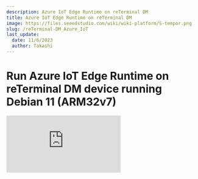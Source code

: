 ```yaml
---
description: Azure IoT Edge Runtime on reTerminal DM
title: Azure IoT Edge Runtime on reTerminal DM
image: https://files.seeedstudio.com/wiki/wiki-platform/S-tempor.png
slug: /reTerminal-DM_Azure_IoT
last_update:
  date: 11/6/2023
  author: Takashi
---
```


# Run Azure IoT Edge Runtime on reTerminal DM device running Debian 11 (ARM32v7)

<div style={{textAlign:'center'}}><iframe width={270} height={358} frameBorder={0} src="https://devicecatalog.azure.com/embed/c40637ad-a9bf-494e-8975-f4d37e43cf6f" title="reTerminal DM - Azure Certified Device" /></div>


## Introduction

reTerminal DM is a Panel PC, HMI, PLC, IIoT Gateway all-in-one device powered by Raspberry Pi CM4, with
10.1'' IP65 front panel and rich industrial interfaces, and natively integrated with Node-RED and supports
Raspberry Pi-based software ecosystem.

This document describes how to connect reTerminal DM device running Debian 11 (ARM32v7) with Azure IoT
Edge Runtime pre-installed and Device Management. This multi-step process includes:

- Configuring Azure IoT Hub
- Registering your IoT device
- Build and Deploy client component to test device management capability

## Step 1: Prerequisites

You should have the following items ready before beginning the process:

1. [Create an Azure account](https://azure.microsoft.com/en-us/free/)
2. [Sign up to Azure Portal](https://portal.azure.com/#home)
3. [Setup your IoT hub](https://github.com/Azure/azure-iot-device-ecosystem/blob/master/setup_iothub.md)
4. [Add the Edge Device](https://docs.microsoft.com/en-us/azure/iot-edge/quickstart-linux)
5. [Add the Edge Modules](https://docs.microsoft.com/en-us/azure/iot-edge/quickstart-linux?view=iotedge-2018-06#deploy-a-module)

## Step 2: Prepare your Device

1. Power on the device. Connect a 12~24V power supply to the 2-pin power terminal block connctor.

<div style={{textAlign:'center'}}><img src="https://files.seeedstudio.com/wiki/wiki-ranger/Contributions/reTerminal-DM-Azure-IoT/reTerminal-DM-Azure-IoT-EDGE.png" style={{width:300, height:'auto'}}/></div>

2. Check the OS version, bit number and architecture.

```
$ lsb_release -irc
Distributor ID: Raspbian
Release: 11
Codename: bullseye
$ getconf LONG_BIT
32
$ uname -m
armv7l
```

:::tip
If your OS is older than Debian 11 (Bullseye) or LOG_BIT is 64, please install latest Raspberry Pi OS 32-
bit. Please refer to [Steps for Flashing Raspbian OS](https://wiki.seeedstudio.com/reterminal-dm-flash-OS/#steps-for-flashing-raspbian-os).
:::

:::tip
If uname -m is aarch64, your OS running 64-bit kernel. Please change to 32-bit kernel. Refer to [32-bit OS driver](https://wiki.seeedstudio.com/reterminal-dm-flash-OS/#32-bit-os-driver).
:::

## Step 3: Manual Test for Azure IoT Edge on device

### 3.1 Edge Runtime Enabled

1. [Register your device](https://learn.microsoft.com/en-us/azure/iot-edge/how-to-provision-single-device-linux-symmetric?view=iotedge-1.4&tabs=azure-portal%2Cdebian#register-your-device)

2. [View registered devices and retrieve provisioning information](https://learn.microsoft.com/en-us/azure/iot-edge/how-to-provision-single-device-linux-symmetric?view=iotedge-1.4&tabs=azure-portal%2Cdebian#view-registered-devices-and-retrieve-provisioning-information)

3. [Install IoT Edge](https://learn.microsoft.com/en-us/azure/iot-edge/how-to-provision-single-device-linux-symmetric?view=iotedge-1.4&tabs=azure-portal%2Cdebian#install-iot-edge)

```
$ curl https://packages.microsoft.com/config/debian/11/packages-microsoft-
prod.deb > ./packages-microsoft-prod.deb
$ sudo apt install ./packages-microsoft-prod.deb
$ rm ./packages-microsoft-prod.deb
```

4. [Install a container engine](https://learn.microsoft.com/en-us/azure/iot-edge/how-to-provision-single-device-linux-symmetric?view=iotedge-1.4&tabs=azure-portal%2Cdebian#install-a-container-engine)

```
$ sudo apt-get update
$ sudo apt-get install moby-engine
$ sudo vi /etc/docker/daemon.json
$ sudo systemctl restart docker
```

Set the default logging driver to the local logging driver as shown in the example below.

```cpp
"log-driver": "local"
```

5. [Install the IoT Edge runtime](https://learn.microsoft.com/en-us/azure/iot-edge/how-to-provision-single-device-linux-symmetric?view=iotedge-1.4&tabs=azure-portal%2Cdebian#install-the-iot-edge-runtime)

```
$ sudo apt-get update
$ sudo apt-get install aziot-edge defender-iot-micro-agent-edge
```

6. [Provision the device with its cloud identity](https://learn.microsoft.com/en-us/azure/iot-edge/how-to-provision-single-device-linux-symmetric?view=iotedge-1.4&tabs=azure-portal%2Cdebian#provision-the-device-with-its-cloud-identity)

```
$ sudo iotedge config mp --connection-string 'PRIMARY_CONNECTION_STRING'
$ sudo iotedge config apply
```

### 3.2 Check the iotedge daemon

Open the command prompt on your IoT Edge device , confirm that the Azure IoT edge Daemon is under
running state

```
sudo iotedge system status
```

<div style={{textAlign:'center'}}><img src="https://files.seeedstudio.com/wiki/wiki-ranger/Contributions/reTerminal-DM-Azure-IoT/reTerminal-DM-Azure-IoT-EDGE2.png" style={{width:900, height:'auto'}}/></div>

Open the command prompt on your IoT Edge device, confirm that the module deployed from the cloud is
running on your IoT Edge device

```
$ sudo iotedge list
```

<div style={{textAlign:'center'}}><img src="https://files.seeedstudio.com/wiki/wiki-ranger/Contributions/reTerminal-DM-Azure-IoT/reTerminal-DM-Azure-IoT-EDGE3.png" style={{width:900, height:'auto'}}/></div>

On the device details page of the Azure, you should see the runtime modules - edgeAgent, edgeHub and
SimulatedTemperatureSensor modules are under running status

<div style={{textAlign:'center'}}><img src="https://files.seeedstudio.com/wiki/wiki-ranger/Contributions/reTerminal-DM-Azure-IoT/reTerminal-DM-Azure-IoT-EDGE4.png" style={{width:900, height:'auto'}}/></div>


## Additional Links

- [What is Azure IoT Edge](https://learn.microsoft.com/en-us/azure/iot-edge/about-iot-edge)
- [Azure IoT Edge supported platforms](https://docs.microsoft.com/en-us/azure/iot-edge/support)
- [Develop your own IoT Edge modules](https://docs.microsoft.com/en-us/azure/iot-edge/module-development)

## Tech Support & Product Discussion

Thank you for choosing our products! We are here to provide you with different support to ensure that your experience with our products is as smooth as possible. We offer several communication channels to cater to different preferences and needs.

<div class="button_tech_support_container">
<a href="https://forum.seeedstudio.com/" class="button_forum"></a> 
<a href="https://www.seeedstudio.com/contacts" class="button_email"></a>
</div>

<div class="button_tech_support_container">
<a href="https://discord.gg/eWkprNDMU7" class="button_discord"></a> 
<a href="https://github.com/Seeed-Studio/wiki-documents/discussions/69" class="button_discussion"></a>
</div>
